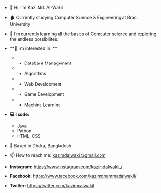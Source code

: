 - 👋 Hi, I’m Kazi Md. Al-Wakil
- 🏚 Currently studying Computer Science & Engineering at Brac University
- 🌱 I’m currently learning all the basics of Computer science and exploring the endless possibilites. 
- **👀 I’m interested in: **
     - * Database Management 
     - * Algorithms 
     - * Web Development
     - * Game Development 
     - * Machine Learning

- **💻 I code:**
    * Java
    * Python
    * HTML, CSS


- 📍  Based in Dhaka, Bangladesh

- 📫 How to reach me: kazimdalwakil@gmail.com

- **Instagram:** https://www.instagram.com/kazimdalwakil_/
- **Facebook:** https://www.facebook.com/kazimohammadalwakil/
- **Twitter:** https://twitter.com/kazimdalwakil
<!---
kazi-md-al-wakil/kazi-md-al-wakil is a ✨ special ✨ repository because its `README.md` (this file) appears on your GitHub profile.
You can click the Preview link to take a look at your changes.
--->
